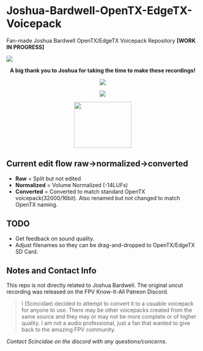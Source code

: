 # Joshua-Bardwell-OpenTX-EdgeTX-Voicepack
Fan-made Joshua Bardwell OpenTX/EdgeTX Voicepack Repository **[WORK IN PROGRESS]**

![](https://www.fpvknowitall.com/wp-content/uploads/2021/08/bardwell-homepage-banner-optimized.webp)

**<p align="center">A big thank you to Joshua for taking the time to make these recordings!</p>**



<p align="center"> <img src="https://www.immersionrc.com/wp-content/uploads/2021/01/Artboard-3.png"></p>
<p align="center"> <img src="https://avatars.githubusercontent.com/u/83762968?s=200&v=4"></p>
<p align="center"> <img width="150" height="120" src="https://www.fpvknowitall.com/wp-content/uploads/2019/10/fpv-know-it-all-joshua-bardwell-logo.png"></p>


## Current edit flow **raw**->**normalized**->**converted**

- **Raw** = Split but not edited
- **Normalized** = Volume Normalized (-14LUFs)
- **Converted** = Converted to match standard OpenTX voicepack(32000/16bit). Also renamed but not changed to match OpenTX naming.

## TODO
- Get feedback on sound quality.
- Adjust filenames so they can be drag-and-dropped to OpenTX/EdgeTX SD Card.

## Notes and Contact Info

This repo is not directly related to Joshua Bardwell. The original uncut recording was released on the FPV Know-It-All Patreon Discord.

>I (Scincidae) decided to attempt to convert it to a usuable voicepack for anyone to use. There may be other voicepacks created from the same source and they may or may not be more complete or of higher quality. I am not a audio professional, just a fan that wanted to give back to the amazing FPV community.

*Contact Scincidae on the discord with any questions/concerns.*
